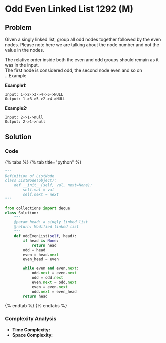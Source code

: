 # Odd Even Linked List 1292 \(M\)

## Problem

Given a singly linked list, group all odd nodes together followed by the even nodes. Please note here we are talking about the node number and not the value in the nodes.

The relative order inside both the even and odd groups should remain as it was in the input.  
The first node is considered odd, the second node even and so on ...Example

**Example1:**

```text
Input: 1->2->3->4->5->NULL
Output: 1->3->5->2->4->NULL
```

**Example2:**

```text
Input: 2->1->null
Output: 2->1->null
```

## Solution 

### Code

{% tabs %}
{% tab title="python" %}
```python
"""
Definition of ListNode
class ListNode(object):
    def __init__(self, val, next=None):
        self.val = val
        self.next = next
"""

from collections import deque
class Solution:
    """
    @param head: a singly linked list
    @return: Modified linked list
    """
    def oddEvenList(self, head):
        if head is None:
            return head
        odd = head
        even = head.next
        even_head = even

        while even and even.next:
            odd.next = even.next
            odd = odd.next
            even.next = odd.next
            even = even.next
            odd.next = even_head
        return head
```
{% endtab %}
{% endtabs %}

### Complexity Analysis

* **Time Complexity:**
* **Space Complexity:**

